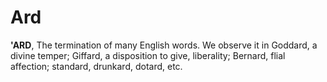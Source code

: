 # Ard

**'ARD**, The termination of many English words. We observe it in Goddard, a divine temper; Giffard, a disposition to give, liberality; Bernard, flial affection; standard, drunkard, dotard, etc.